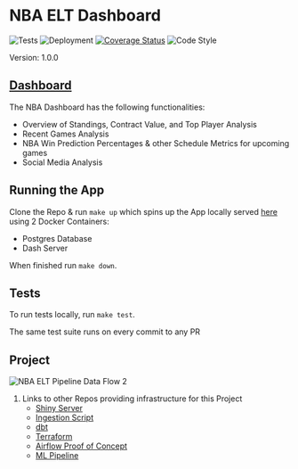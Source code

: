 # NBA ELT Dashboard
![Tests](https://github.com/jyablonski/nba_elt_dashboard/actions/workflows/test.yml/badge.svg) ![Deployment](https://github.com/jyablonski/nba_elt_dashboard/actions/workflows/deploy.yml/badge.svg) [![Coverage Status](https://coveralls.io/repos/github/jyablonski/nba_elt_dashboard/badge.svg?branch=master)](https://coveralls.io/github/jyablonski/nba_elt_dashboard?branch=master) ![Code Style](https://img.shields.io/badge/code%20style-black-000000.svg)

Version: 1.0.0

## [Dashboard](https://nbadashboard.jyablonski.dev)

The NBA Dashboard has the following functionalities:
- Overview of Standings, Contract Value, and Top Player Analysis
- Recent Games Analysis
- NBA Win Prediction Percentages & other Schedule Metrics for upcoming games
- Social Media Analysis

## Running the App
Clone the Repo & run `make up` which spins up the App locally served [here](http://localhost:9090/) using 2 Docker Containers:
- Postgres Database
- Dash Server

When finished run `make down`.

## Tests
To run tests locally, run `make test`.

The same test suite runs on every commit to any PR

## Project
![NBA ELT Pipeline Data Flow 2](https://github.com/jyablonski/nba_elt_rest_api/assets/16946556/67fd15c7-7fed-43cc-a3b8-0e267ca968b3)

1. Links to other Repos providing infrastructure for this Project
    * [Shiny Server](https://github.com/jyablonski/NBA-Dashboard)
    * [Ingestion Script](https://github.com/jyablonski/python_docker)
    * [dbt](https://github.com/jyablonski/nba_elt_dbt)
    * [Terraform](https://github.com/jyablonski/aws_terraform)
    * [Airflow Proof of Concept](https://github.com/jyablonski/nba_elt_airflow)
    * [ML Pipeline](https://github.com/jyablonski/nba_elt_mlflow)